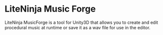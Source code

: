 # LiteNinja Music Forge
LiteNinja MusicForge is a tool for Unity3D that allows you to create and edit procedural music at runtime or save it as a wav file for use in the editor.

